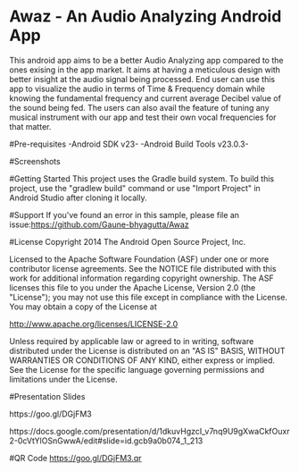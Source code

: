 # Awaz - An Audio Analyzing Android App
This android app aims to be a better Audio Analyzing app compared to the ones exising in the app market. It aims at having a meticulous design with better insight at the audio signal being processed. End user can use this app to visualize the audio in terms of Time & Frequency domain while knowing the fundamental frequency and current average Decibel value of the sound being fed.
The users can also avail the feature of tuning any musical instrument with our app and test their own vocal frequencies for that matter.

#Pre-requisites
-Android SDK v23-
-Android Build Tools v23.0.3-

#Screenshots


#Getting Started
This project uses the Gradle build system. To build this project, use the "gradlew build" command or use "Import Project" in Android Studio after cloning it locally.

#Support
If you've found an error in this sample, please file an issue:https://github.com/Gaune-bhyagutta/Awaz

#License
Copyright 2014 The Android Open Source Project, Inc.

Licensed to the Apache Software Foundation (ASF) under one or more contributor license agreements. See the NOTICE file distributed with this work for additional information regarding copyright ownership. The ASF licenses this file to you under the Apache License, Version 2.0 (the "License"); you may not use this file except in compliance with the License. You may obtain a copy of the License at

http://www.apache.org/licenses/LICENSE-2.0

Unless required by applicable law or agreed to in writing, software distributed under the License is distributed on an "AS IS" BASIS, WITHOUT WARRANTIES OR CONDITIONS OF ANY KIND, either express or implied. See the License for the specific language governing permissions and limitations under the License.

#Presentation Slides
<p>https://goo.gl/DGjFM3
<p>https://docs.google.com/presentation/d/1dkuvHgzcI_v7nq9U9gXwaCkfOuxr2-0cVtYlOSnGwwA/edit#slide=id.gcb9a0b074_1_213

#QR Code
https://goo.gl/DGjFM3.qr
